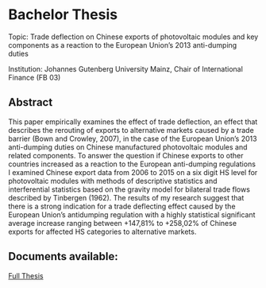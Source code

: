 # Bachelor Thesis

Topic: Trade deflection on Chinese exports of photovoltaic modules and key components as a reaction to the European Union’s 2013 anti-dumping duties

Institution: Johannes Gutenberg University Mainz, Chair of International Finance (FB 03)

## Abstract

This paper empirically examines the effect of trade deflection, an effect that describes the rerouting of exports to alternative markets caused by a trade barrier (Bown and Crowley, 2007),
in the case of the European Union’s 2013 anti-dumping duties on Chinese manufactured
photovoltaic modules and related components. To answer the question if Chinese exports to
other countries increased as a reaction to the European anti-dumping regulations I examined
Chinese export data from 2006 to 2015 on a six digit HS level for photovoltaic modules with
methods of descriptive statistics and interferential statistics based on the gravity model for
bilateral trade flows described by Tinbergen (1962). The results of my research suggest that
there is a strong indication for a trade deflecting effect caused by the European Union’s antidumping regulation with a highly statistical significant average increase ranging between
+147,81% to +258,02% of Chinese exports for affected HS categories to alternative markets. 

## Documents available:

[Full Thesis](https://github.com/roman91DE/Bachelor_Thesis/blob/main/Bachelorarbeit_RomanHoehn.pdf)
